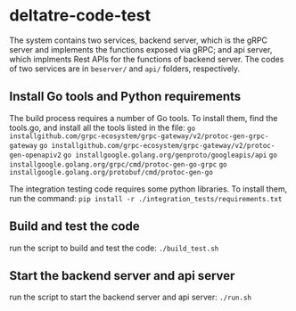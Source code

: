 # deltatre-code-test

The system contains two services, backend server, which is the gRPC server and implements the functions exposed via gRPC; 
and api server, which implments Rest APIs for the functions of backend server. The codes of two services are in `beserver/`
and `api/` folders, respectively.

## Install Go tools and Python requirements
The build process requires a number of Go tools. To install them, find the tools.go, and install all the tools listed in the file:
`go installgithub.com/grpc-ecosystem/grpc-gateway/v2/protoc-gen-grpc-gateway`
`go installgithub.com/grpc-ecosystem/grpc-gateway/v2/protoc-gen-openapiv2`
`go installgoogle.golang.org/genproto/googleapis/api`
`go installgoogle.golang.org/grpc/cmd/protoc-gen-go-grpc`
`go installgoogle.golang.org/protobuf/cmd/protoc-gen-go`

The integration testing code requires some python libraries. To install them, run the command:
`pip install -r ./integration_tests/requirements.txt`

## Build and test the code
run the script to build and test the code:
`./build_test.sh`

## Start the backend server and api server
run the script to start the backend server and api server:
`./run.sh`

